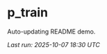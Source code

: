 # p_train

Auto-updating README demo.

<!--START_SECTION:status-->
_Last run: 2025-10-07 18:30 UTC_
<!--END_SECTION:status-->












































































































































































































































































































































































































































































































































































































































































































































































































































































































































































































































































































































